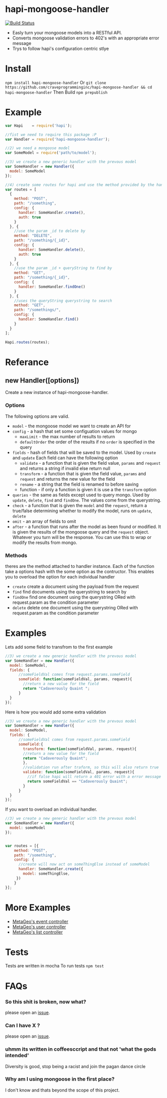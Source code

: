 hapi-mongoose-handler
=====================
[![Build Status](https://travis-ci.org/craveprogramminginc/hapi-mongoose-handler.png?branch=master)](https://travis-ci.org/craveprogramminginc/hapi-mongoose-handler)
- Easly turn your mongoose models into a RESTful API. 
- Converts mongoose validation errors to 402's with an appropriate error message
- Trys to follow hapi's configuration centric stlye

Install
=======
`npm install hapi-mongoose-handler`
Or
`git clone https://github.com/craveprogramminginc/hapi-mongoose-handler && cd hapi-mongoose-handler`
Then Build
`npm prepublish`



Example
=======

```javascript
var Hapi    = require('hapi');

//fist we need to require this package :P
var Handler = require('hapi-mongoose-handler');

//2) we need a mongoose model
var SomeModel = require('path/to/model');

//3) we create a new generic handler with the prevous model
var SomeHandler = new Handler({
  model: SomeModel
});

//4) create some routes for hapi and use the method provided by the handler we created
var routes = [
  {
    method: "POST",
    path: "/something",
    config: {
      handler: SomeHandler.create(),
      auth: true
    }
  }, {
    //use the param _id to delete by
    method: "DELETE",
    path: "/something/{_id}",
    config: {
      handler: SomeHandler.delete(),
      auth: true
    }
  }, {
    //use the param _id + queryString to find by
    method: "GET",
    path: "/something/{_id}",
    config: {
      handler: SomeHandler.findOne()
    }
  }, {
    //uses the queryString querystring to search
    method: "GET",
    path: "/somethings/",
    config: {
      handler: SomeHandler.find()
    }
  }
];

Hapi.routes(routes);
```

Referance
=========
## new Handler([options])
Create a new instance of hapi-mongoose-handler. 
### Options
The following options are valid.

- `model` - the mongoose model we want to create an API for
- `config` - a hash that set some configuation values for mongo
  - `maxLimit` - the max number of results to return
  - `defaultOrder` the order of the results if no `order` is specified in the query
- `fields` - hash of fields that will be saved to the model. Used by `create` and `update` Each field can have the following option
  - `validate` - a function that is given the field value, `params` and  `request` and returns a string if invalid else return null
  - `transform` - a function that is given the field value, `params` and  `request` and returns the new value for the field
  -  `rename` - a string that the field is renamed to before saving
  - function - if only a function is given it is use a the `transform` option
- `queries` - the same as fields except used to query mongo. Used by `update`, `delete`, `find` and `findOne`. The values come from the querystring.
- `check` - a function that is given the `model` and the `request`, return a true/false determining whether to modify the model, runs on `update`, `delete`  
- `omit` - an array of fields to omit
- `after` - a function that runs after the model as been found or modified. It is given the results of the mongoose query and the `request` object. Whatever you turn will be the response. You can use this to wrap or modify the results from mongo. 

### Methods
theres are the method attached to handler instance. Each of the function take a options hash with the some option as the contructor. This enables you to overload the option for each individual handler
- `create` create a document using the payload from the request
- `find` find documents using the querystring to search by
- `findOne` find one document using the querystring ORed with request.param as the condition parameter
- `delete` delete one  document using the querystring ORed with request.param as the condition parameter


Examples
========

Lets add some field to transfrom to the first example

```javascript
//3) we create a new generic handler with the prevous model
var SomeHandler = new Handler({
  model: SomeModel,
  fields: {
      //someFieldVal comes from request.params.someField
      someField: function(someFieldVal, params, request){
        //return a new value for the field
        return "Cadaverously Quaint ";
      }
  }
});
```

Here is how you would add some extra validation
```javascript
//3) we create a new generic handler with the prevous model
var SomeHandler = new Handler({
  model: SomeModel,
  fields: {
      //someFieldVal comes from request.params.someField
      someField:{
        transform: function(someFieldVal, params, request){
        //return a new value for the field
        return "Cadaverously Quaint";
        },
        //validation run after traform, so this will also return true
        validate: function(someFieldVal, params, request){
          //if false hapi will return a 401 error with a error message for someField
          return someFieldVal == "Cadaverously Quaint";
        }
      }
  }
});
```

If you want to overload an individual handler.

```javascript
//3) we create a new generic handler with the prevous model
var SomeHandler = new Handler({
  model: someModel
});


var routes = [{
    method: "POST",
    path: "/something",
    config: {
      //create will now act on someThingElse instead of someModel 
      handler: SomeHandler.create({
        model: someThingElse,
     })
    }
}];
```
More Examples
=============
- [MetaGeo's event controller](https://github.com/craveprogramminginc/metageo-core/blob/master/controllers/eventController.coffee)
- [MetaGeo's user controller](https://github.com/craveprogramminginc/metageo-core/blob/master/controllers/userController.coffee)
- [MetaGeo's list controller](https://github.com/craveprogramminginc/metageo-core/blob/master/controllers/listController.coffee)


Tests
=====
Tests are written in mocha
To run tests `npm test`

FAQs
====
### So this shit is broken, now what?
please open an [issue](https://github.com/craveprogramminginc/hapi-mongoose-handler/issues).

### Can I have X ?
please open an [issue](https://github.com/craveprogramminginc/hapi-mongoose-handler/issues).

### uhmm its written in coffeesccript and that not 'what the gods intended'
Diversity is good, stop being a racist and join the pagan dance circle 

### Why am I using mongoose in the first place?
I don't know and thats beyond the scope of this project.
  

